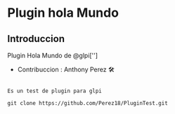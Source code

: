 # Plugin hola Mundo

## Introduccion
Plugin Hola Mundo de @glpi['']

* Contribuccion  : Anthony Perez 🛠️

```

Es un test de plugin para glpi

git clone https://github.com/Perez18/PluginTest.git

```
